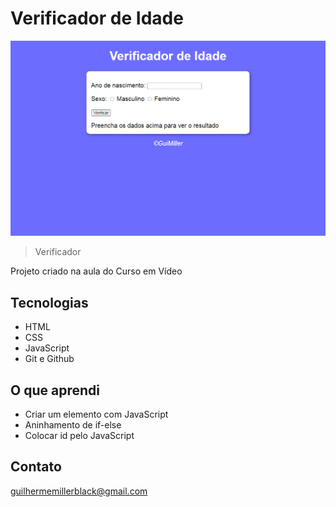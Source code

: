 # Verificador de Idade

![preview](preview.png)

> Verificador

Projeto criado na aula do Curso em Vídeo 


## Tecnologias

- HTML
- CSS
- JavaScript
- Git e Github

## O que aprendi

- Criar um elemento com JavaScript
- Aninhamento de if-else
- Colocar id pelo JavaScript

## Contato

guilhermemillerblack@gmail.com